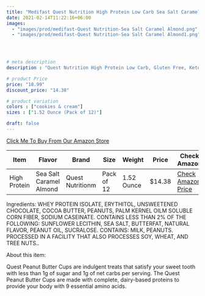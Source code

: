 ```yaml
---
title: "Medifast Quest Nutrition High Protein Low Carb Sea Salt Caramel Almond Flavor"
date: 2021-02-14T11:22:16+06:00
images: 
  - "images/prod/medifast-Quest Nutrition-Sea Salt Caramel Almond.png"
  - "images/prod/medifast-Quest Nutrition-Sea Salt Caramel Almond1.png"


  

# meta description
description : "Quest Nutrition High Protein Low Carb, Gluten Free, Keto Friendly, sea Salt Caramel Almond 17.76 Ounce"

# product Price
price: "18.99"
discount_price: "14.38"

# product variation
colors : ["cookies & cream"]
sizes : ["1.52 Ounce (Pack of 12)"]

draft: false
---
```


[Click Me To Buy From Our Amazon Store](https://amzn.to/2NqW6Tc)

|Item|Flavor|Brand|Size|Weight|Price|Check Amazon|
|----|------|------|------|------|-----|--------|
|High Protein|Sea Salt Caramel Almond|Quest Nutritionm|Pack of 12|1.52 Ounce|$14.38|[Check Amazon Price](https://amzn.to/2NqW6Tc)|


Ingredients: WHEY PROTEIN ISOLATE, ERYTHITOL, UNSWEETENED CHOCOLATE, COCOA BUTTER, PEANUTS, PALM KERNEL OILM SOLUBLE CORN FIBER, SODIUM CASEINATE. CONTAINS LESS THAN 2% OF THE FOLLOWING: SUNFLOWER LECITHIN, SEA SALT, BUTTERFAT, NATURAL FLAVOR, PEANUT OIL, SUCRALOSE. CONTAINS: MILK, PEANUTS. PROCESSED IN A FACILITY THAT ALSO PROCESSES SOY, WHEAT, AND TREE NUTS.. 

About this item:

Quest Peanut Butter Cups are indulgent treats that satisfy your sweet tooth with less than 1g of sugar and 1g of net carbs per serving. The Quest Peanut Butter Cups are made with complete, dairy-based proteins to provide your body with 9 essential amino acids.